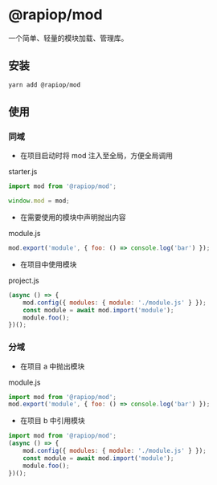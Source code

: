 # @rapiop/mod

一个简单、轻量的模块加载、管理库。

## 安装

```sh
yarn add @rapiop/mod
```

## 使用

### 同域

-   在项目启动时将 mod 注入至全局，方便全局调用

starter.js

```js
import mod from '@rapiop/mod';

window.mod = mod;
```

-   在需要使用的模块中声明抛出内容

module.js

```js
mod.export('module', { foo: () => console.log('bar') });
```

-   在项目中使用模块

project.js

```js
(async () => {
    mod.config({ modules: { module: './module.js' } });
    const module = await mod.import('module');
    module.foo();
})();
```

### 分域

-   在项目 a 中抛出模块

module.js

```js
import mod from '@rapiop/mod';
mod.export('module', { foo: () => console.log('bar') });
```

-   在项目 b 中引用模块

```js
import mod from '@rapiop/mod';
(async () => {
    mod.config({ modules: { module: './module.js' } });
    const module = await mod.import('module');
    module.foo();
})();
```
